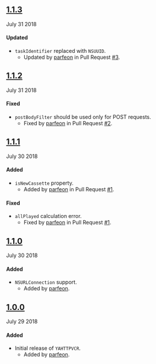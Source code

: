 ## [1.1.3](https://github.com/parfeon/YAHTTPVCR/releases/tag/v1.1.3)
July 31 2018

#### Updated
- `taskIdentifier` replaced with `NSUUID`.
  - Updated by [parfeon](https://github.com/parfeon) in Pull Request [#3](https://github.com/parfeon/YAHTTPVCR/pull/3).

## [1.1.2](https://github.com/parfeon/YAHTTPVCR/releases/tag/v1.1.2)
July 31 2018

#### Fixed
- `postBodyFilter` should be used only for POST requests.
  - Fixed by [parfeon](https://github.com/parfeon) in Pull Request [#2](https://github.com/parfeon/YAHTTPVCR/pull/2).

## [1.1.1](https://github.com/parfeon/YAHTTPVCR/releases/tag/v1.1.1)
July 30 2018

#### Added
- `isNewCassette` property.
  - Added by [parfeon](https://github.com/parfeon) in Pull Request [#1](https://github.com/parfeon/YAHTTPVCR/pull/1).

#### Fixed
- `allPlayed` calculation error.
  - Fixed by [parfeon](https://github.com/parfeon) in Pull Request [#1](https://github.com/parfeon/YAHTTPVCR/pull/1).

## [1.1.0](https://github.com/parfeon/YAHTTPVCR/releases/tag/v1.1.0)
July 30 2018

#### Added
- `NSURLConnection` support.
  - Added by [parfeon](https://github.com/parfeon).

## [1.0.0](https://github.com/parfeon/YAHTTPVCR/releases/tag/v1.0.0)
July 29 2018

#### Added
- Initial release of `YAHTTPVCR`.
  - Added by [parfeon](https://github.com/parfeon).